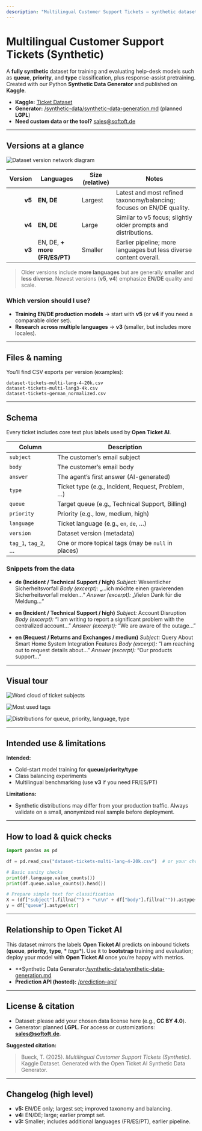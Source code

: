 ```yaml
---
description: "Multilingual Customer Support Tickets — synthetic dataset for queue/priority/type models. Multiple versions (v5, v4, v3); rich fields incl. subject, body, tags, and a first agent answer. Built with our Synthetic Data Generator."
---
```


# Multilingual Customer Support Tickets (Synthetic)

A **fully synthetic** dataset for training and evaluating help-desk models such as **queue**, **priority**, and **type**
classification, plus response-assist pretraining.
Created with our Python **Synthetic Data Generator** and published on **Kaggle**.

* **Kaggle:** [Ticket Dataset](https://www.kaggle.com/datasets/tobiasbueck/multilingual-customer-support-tickets/data)
* **Generator:** [/synthetic-data/synthetic-data-generation.md](synthetic-data-generation.md) (planned **LGPL**)
* **Need custom data or the tool?** [sales@softoft.de](mailto:sales@softoft.de)

---

## Versions at a glance

![Dataset version network diagram](_images/network_diagram.svg)

| Version | Languages                     | Size (relative) | Notes                                                                 |
|--------:|-------------------------------|-----------------|-----------------------------------------------------------------------|
|  **v5** | **EN, DE**                    | Largest         | Latest and most refined taxonomy/balancing; focuses on EN/DE quality. |
|  **v4** | **EN, DE**                    | Large           | Similar to v5 focus; slightly older prompts and distributions.        |
|  **v3** | EN, DE, **+ more (FR/ES/PT)** | Smaller         | Earlier pipeline; more languages but less diverse content overall.    |

> Older versions include **more languages** but are generally **smaller** and **less diverse**.
> Newest versions (**v5**, **v4**) emphasize **EN/DE** quality and scale.

### Which version should I use?

* **Training EN/DE production models** → start with **v5** (or **v4** if you need a comparable older set).
* **Research across multiple languages** → **v3** (smaller, but includes more locales).

---

## Files & naming

You’ll find CSV exports per version (examples):

```
dataset-tickets-multi-lang-4-20k.csv
dataset-tickets-multi-lang3-4k.csv
dataset-tickets-german_normalized.csv
```

---

## Schema

Every ticket includes core text plus labels used by **Open Ticket AI**.

| Column              | Description                                        |
|---------------------|----------------------------------------------------|
| `subject`           | The customer’s email subject                       |
| `body`              | The customer’s email body                          |
| `answer`            | The agent’s first answer (AI-generated)            |
| `type`              | Ticket type (e.g., Incident, Request, Problem, …)  |
| `queue`             | Target queue (e.g., Technical Support, Billing)    |
| `priority`          | Priority (e.g., low, medium, high)                 |
| `language`          | Ticket language (e.g., `en`, `de`, …)              |
| `version`           | Dataset version (metadata)                         |
| `tag_1`, `tag_2`, … | One or more topical tags (may be `null` in places) |

### Snippets from the data

* **de (Incident / Technical Support / high)**
  *Subject:* Wesentlicher Sicherheitsvorfall
  *Body (excerpt):* „…ich möchte einen gravierenden Sicherheitsvorfall melden…“
  *Answer (excerpt):* „Vielen Dank für die Meldung…“

* **en (Incident / Technical Support / high)**
  *Subject:* Account Disruption
  *Body (excerpt):* “I am writing to report a significant problem with the centralized account…”
  *Answer (excerpt):* “We are aware of the outage…”

* **en (Request / Returns and Exchanges / medium)**
  *Subject:* Query About Smart Home System Integration Features
  *Body (excerpt):* “I am reaching out to request details about…”
  *Answer (excerpt):* “Our products support…”

---

## Visual tour

![Word cloud of ticket subjects](_images/word_cloud.png)

![Most used tags](_images/tags.png)

![Distributions for queue, priority, language, type](_images/basic_distribution.png)

---

## Intended use & limitations

**Intended:**

* Cold-start model training for **queue/priority/type**
* Class balancing experiments
* Multilingual benchmarking (use **v3** if you need FR/ES/PT)

**Limitations:**

* Synthetic distributions may differ from your production traffic. Always validate on a small, anonymized real sample
  before deployment.

---

## How to load & quick checks

```python
import pandas as pd

df = pd.read_csv("dataset-tickets-multi-lang-4-20k.csv")  # or your chosen version

# Basic sanity checks
print(df.language.value_counts())
print(df.queue.value_counts().head())

# Prepare simple text for classification
X = (df["subject"].fillna("") + "\n\n" + df["body"].fillna("")).astype(str)
y = df["queue"].astype(str)
```

---

## Relationship to Open Ticket AI

This dataset mirrors the labels **Open Ticket AI** predicts on inbound tickets (**queue**, **priority**, **type**, *
*tags**).
Use it to **bootstrap** training and evaluation; deploy your model with **Open Ticket AI** once you’re happy with
metrics.

* **Synthetic Data Generator:[/synthetic-data/synthetic-data-generation.md](synthetic-data-generation.md)
* **Prediction API (hosted):** [/prediction-api/](../prediction-api/overview.md)

---

## License & citation

* Dataset: please add your chosen data license here (e.g., **CC BY 4.0**).
* Generator: planned **LGPL**. For access or customizations: **[sales@softoft.de](mailto:sales@softoft.de)**.

**Suggested citation:**

> Bueck, T. (2025). *Multilingual Customer Support Tickets (Synthetic)*. Kaggle Dataset.
> Generated with the Open Ticket AI Synthetic Data Generator.

---

## Changelog (high level)

* **v5:** EN/DE only; largest set; improved taxonomy and balancing.
* **v4:** EN/DE; large; earlier prompt set.
* **v3:** Smaller; includes additional languages (FR/ES/PT), earlier pipeline.
